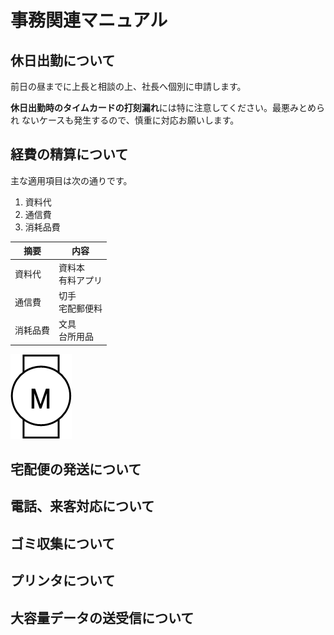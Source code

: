 # 事務関連マニュアル
## 休日出勤について
前日の昼までに上長と相談の上、社長へ個別に申請します。

**休日出勤時のタイムカードの打刻漏れ**には特に注意してください。最悪みとめられ
ないケースも発生するので、慎重に対応お願いします。
## 経費の精算について
主な適用項目は次の通りです。
1. 資料代
1. 通信費
1. 消耗品費

|摘要|内容
|--|--
|資料代|資料本<br>有料アプリ
|通信費|切手<br>宅配郵便料
|消耗品費|文具<br>台所用品

![切手代](img/DC_motor.png)

## 宅配便の発送について
## 電話、来客対応について
## ゴミ収集について
## プリンタについて
## 大容量データの送受信について
